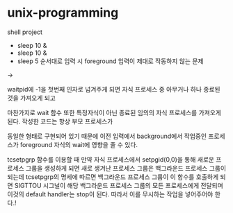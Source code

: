 # unix-programming
shell project

* sleep 10 &
* sleep 10 &
* sleep 5
순서대로 입력 시 foreground 입력이 제대로 작동하지 않는 문제

-> 

waitpid에 -1을 첫번째 인자로 넘겨주게 되면 자식 프로세스 중 아무거나 하나 종료된 것을 가져오게 되고

마찬가지로 wait 함수 또한 특정자식이 아닌 종료된 임의의 자식 프로세스를 가져오게 된다. 작성한 코드는 항상 부모 프로세스가

동일한 형태로 구현되어 있기 때문에 이전 입력에서 background에서 작업중인 프로세스가 foreground 자식의 wait에 영향을 줄 수 있다.


tcsetpgrp 함수를 이용할 때 만약 자식 프로세스에서 setpgid(0,0)을 통해 새로운 프로세스 그룹을 생성하게 되면 새로 생겨난 프로세스 그룹은
백그라운드 프로세스 그룹이 되는데 tcsetpgrp의 명세에 따르면 백그라운드 프로세스 그룹이 이 함수를 호출하게 되면 SIGTTOU 시그널이 해당 백그라운드 프로세스 그룹의
모든 프로세스에게 전달되며 이것의 default handler는 stop이 된다. 따라서 이를 무시하는 작업을 넣어주어야 한다.!

